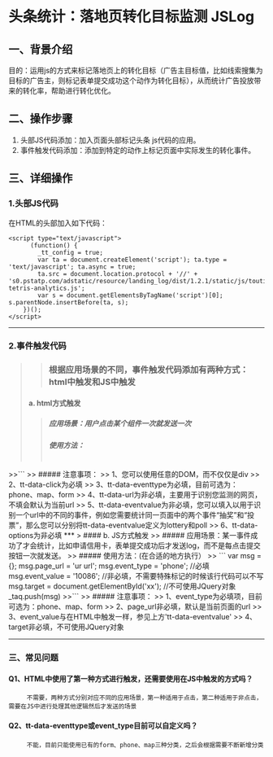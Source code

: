 # 头条统计：落地页转化目标监测 JSLog

## 一、背景介绍
目的：运用js的方式来标记落地页上的转化目标（广告主目标值，比如线索搜集为目标的广告主，则标记表单提交成功这个动作为转化目标），从而统计广告投放带来的转化率，帮助进行转化优化。

## 二、操作步骤
1. 头部JS代码添加：加入页面头部标记头条 js代码的应用。
2. 事件触发代码添加：添加到特定的动作上标记页面中实际发生的转化事件。

## 三、详细操作
### 1.头部JS代码
在HTML的头部加入如下代码：
```
<script type="text/javascript">
      (function() {
      	_tt_config = true;
        var ta = document.createElement('script'); ta.type = 'text/javascript'; ta.async = true;
        ta.src = document.location.protocol + '//' + 's0.pstatp.com/adstatic/resource/landing_log/dist/1.2.1/static/js/toutiao-tetris-analytics.js';
        var s = document.getElementsByTagName('script')[0]; s.parentNode.insertBefore(ta, s);
    })();
</script>
```
***
### 2.事件触发代码
>> ### 根据应用场景的不同，事件触发代码添加有两种方式：html中触发和JS中触发
> #### a. html方式触发
>> ##### 应用场景：用户点击某个组件一次就发送一次
>> ##### 使用方法：
>> ```
<div tt-data-click="click" tt-data-url="url" tt-data-eventtype="phone" tt-data-eventvalue="10086" tt-data-options="">
</div>
>>```
>> ##### 注意事项：
>>      1、您可以使用任意的DOM，而不仅仅是div
>>      2、tt-data-click为必填
>>      3、tt-data-eventtype为必填，目前可选为：phone、map、form
>>      4、tt-data-url为非必填，主要用于识别您监测的网页，不填会默认为当前url
>>      5、tt-data-eventvalue为非必填，您可以填入以用于识别一个url中的不同的事件，例如您需要统计同一页面中的两个事件“抽奖”和“投票”，那么您可以分别将tt-data-eventvalue定义为lottery和poll
>>      6、tt-data-options为非必填
***
> #### b. JS方式触发
>> ##### 应用场景：某一事件成功了才会统计，比如申请信用卡，表单提交成功后才发送log，而不是每点击提交按钮一次就发送。
>> ##### 使用方法：(在合适的地方执行）
>> ```
var msg = {};
msg.page_url = 'ur url';
msg.event_type = 'phone';  //必填
msg.event_value = '10086'; //非必填，不需要特殊标记的时候该行代码可以不写
msg.target = document.getElementById('xx'); //不可使用JQuery对象
_taq.push(msg)
>>```
>> ##### 注意事项：
>>      1、event_type为必填项，目前可选为：phone、map、form
>>      2、page_url非必填，默认是当前页面的url
>>      3、event_value与在HTML中触发一样，参见上方'tt-data-eventvalue'
>>      4、target非必填，不可使用JQuery对象

***

### 三、常见问题
#### Q1、HTML中使用了第一种方式进行触发，还需要使用在JS中触发的方式吗？
         不需要，两种方式分别对应不同的应用场景，第一种适用于点击，第二种适用于非点击，需要在JS中进行处理其他逻辑然后才发送的场景
#### Q2、tt-data-eventtype或event_type目前可以自定义吗？
         不能，目前只能使用已有的form、phone、map三种分类，之后会根据需要不断新增分类
